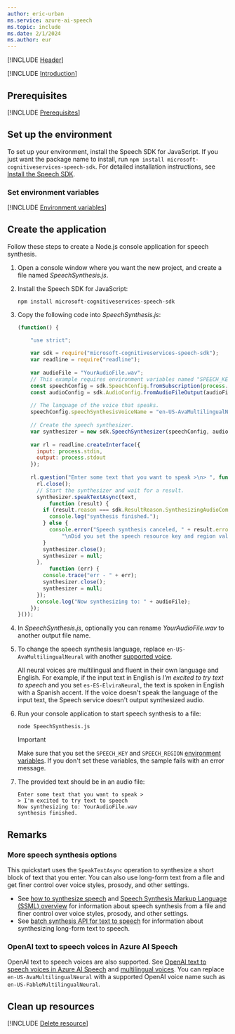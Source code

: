 ```yaml
---
author: eric-urban
ms.service: azure-ai-speech
ms.topic: include
ms.date: 2/1/2024
ms.author: eur
---
```


[!INCLUDE [Header](../../common/javascript.md)]

[!INCLUDE [Introduction](intro.md)]

## Prerequisites

[!INCLUDE [Prerequisites](../../common/azure-prerequisites.md)]

## Set up the environment

To set up your environment, install the Speech SDK for JavaScript. If you just want the package name to install, run `npm install microsoft-cognitiveservices-speech-sdk`. For detailed installation instructions, see [Install the Speech SDK](../../../quickstarts/setup-platform.md?pivots=programming-language-javascript).

### Set environment variables

[!INCLUDE [Environment variables](../../common/environment-variables.md)]

## Create the application

Follow these steps to create a Node.js console application for speech synthesis.

1. Open a console window where you want the new project, and create a file named *SpeechSynthesis.js*.
1. Install the Speech SDK for JavaScript:

   ```console
   npm install microsoft-cognitiveservices-speech-sdk
   ```

1. Copy the following code into *SpeechSynthesis.js*:

   ```javascript
   (function() {

       "use strict";
       
       var sdk = require("microsoft-cognitiveservices-speech-sdk");
       var readline = require("readline");
        
       var audioFile = "YourAudioFile.wav";
       // This example requires environment variables named "SPEECH_KEY" and "SPEECH_REGION"
       const speechConfig = sdk.SpeechConfig.fromSubscription(process.env.SPEECH_KEY, process.env.SPEECH_REGION);
       const audioConfig = sdk.AudioConfig.fromAudioFileOutput(audioFile);
        
       // The language of the voice that speaks.
       speechConfig.speechSynthesisVoiceName = "en-US-AvaMultilingualNeural"; 
        
       // Create the speech synthesizer.
       var synthesizer = new sdk.SpeechSynthesizer(speechConfig, audioConfig);
      
       var rl = readline.createInterface({
         input: process.stdin,
         output: process.stdout
       });
      
       rl.question("Enter some text that you want to speak >\n> ", function (text) {
         rl.close();
         // Start the synthesizer and wait for a result.
         synthesizer.speakTextAsync(text,
             function (result) {
           if (result.reason === sdk.ResultReason.SynthesizingAudioCompleted) {
             console.log("synthesis finished.");
           } else {
             console.error("Speech synthesis canceled, " + result.errorDetails +
                 "\nDid you set the speech resource key and region values?");
           }
           synthesizer.close();
           synthesizer = null;
         },
             function (err) {
           console.trace("err - " + err);
           synthesizer.close();
           synthesizer = null;
         });
         console.log("Now synthesizing to: " + audioFile);
       });
   }());
   ```

1. In *SpeechSynthesis.js*, optionally you can rename *YourAudioFile.wav* to another output file name.

1. To change the speech synthesis language, replace `en-US-AvaMultilingualNeural` with another [supported voice](~/articles/ai-services/speech-service/language-support.md#standard-voices).

   All neural voices are multilingual and fluent in their own language and English. For example, if the input text in English is *I'm excited to try text to speech* and you set `es-ES-ElviraNeural`, the text is spoken in English with a Spanish accent. If the voice doesn't speak the language of the input text, the Speech service doesn't output synthesized audio.

1. Run your console application to start speech synthesis to a file:

   ```console
   node SpeechSynthesis.js
   ```

   > [!IMPORTANT]
   > Make sure that you set the `SPEECH_KEY` and `SPEECH_REGION` [environment variables](#set-environment-variables). If you don't set these variables, the sample fails with an error message.

1. The provided text should be in an audio file:

   ```output
   Enter some text that you want to speak >
   > I'm excited to try text to speech
   Now synthesizing to: YourAudioFile.wav
   synthesis finished.
   ```

## Remarks

### More speech synthesis options

This quickstart uses the `SpeakTextAsync` operation to synthesize a short block of text that you enter. You can also use long-form text from a file and get finer control over voice styles, prosody, and other settings.

- See [how to synthesize speech](~/articles/ai-services/speech-service/how-to-speech-synthesis.md) and [Speech Synthesis Markup Language (SSML) overview](~/articles/ai-services/speech-service/speech-synthesis-markup.md) for information about speech synthesis from a file and finer control over voice styles, prosody, and other settings.
- See [batch synthesis API for text to speech](~/articles/ai-services/speech-service/batch-synthesis.md) for information about synthesizing long-form text to speech.

### OpenAI text to speech voices in Azure AI Speech

OpenAI text to speech voices are also supported. See [OpenAI text to speech voices in Azure AI Speech](../../../openai-voices.md) and [multilingual voices](../../../language-support.md?tabs=tts#multilingual-voices). You can replace `en-US-AvaMultilingualNeural` with a supported OpenAI voice name such as `en-US-FableMultilingualNeural`.

## Clean up resources

[!INCLUDE [Delete resource](../../common/delete-resource.md)]
